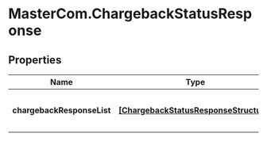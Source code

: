 # MasterCom.ChargebackStatusResponse

## Properties

Name | Type | Description | Notes
------------ | ------------- | ------------- | -------------
**chargebackResponseList** | [**[ChargebackStatusResponseStructure]**](ChargebackStatusResponseStructure.md) | A list of chargeback image statuses | [optional] 


